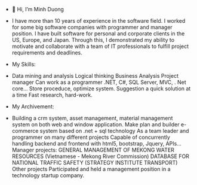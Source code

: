 - 👋 Hi, I’m Minh Duong
- I have more than 10 years of experience in the software field. I worked for some big software companies with programmer and manager position. I have built software for personal and corporate clients in the US, Europe, and Japan. Through this, I demonstrated my ability to motivate and collaborate with a team of IT professionals to fulfill project requirements and deadlines.

- My Skills:
- Data mining and analysis
  Logical thinking
  Business Analysis
  Project manager
  Can work as a programmer
  .NET, C#, SQL Server, MVC, . Net core...
  Store proceduce, optimize system.
  Suggestion a quick solution at a time
  Fast research, hard-work.
- My Archivement:
- Building a crm system, asset management, material management system on both web and window application. Make plan and builder e-commerce system based on .net + sql technology
 As a team leader and programmer on many different projects
 Capable of concurrently handling backend and frontend with html5, bootstrap, Jquery, APIs... 
Manager projects:
GENERAL MANAGEMENT OF MEKONG WATER RESOURCES (Vietnamese - Mekong River Commission)
DATABASE FOR NATIONAL TRAFFIC SAFETY (STRATEGY INSTITUTE TRANSPORT)
Other projects
Participated and held a management position in a technology startup company. 

